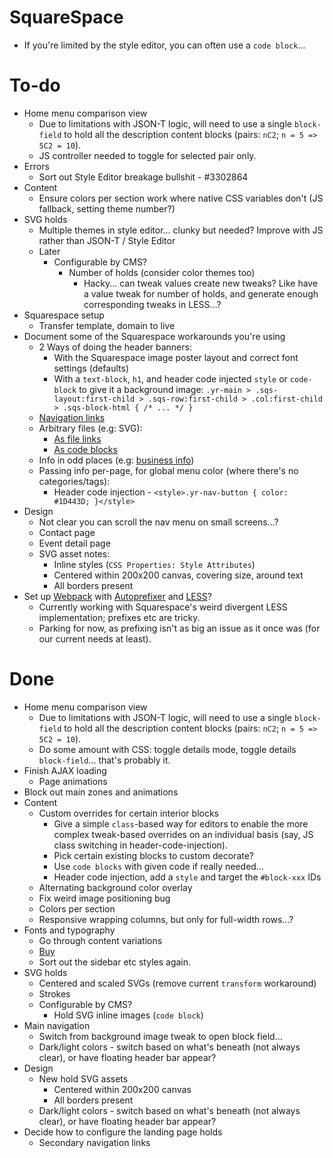 # SquareSpace

- If you're limited by the style editor, you can often use a `code block`...

# To-do

- Home menu comparison view
    - Due to limitations with JSON-T logic, will need to use a single `block-field` to hold all the description content blocks (pairs: `nC2`; `n = 5 => 5C2 = 10`).
    - JS controller needed to toggle for selected pair only.
- Errors
    - Sort out Style Editor breakage bullshit - #3302864
- Content
    - Ensure colors per section work where native CSS variables don't (JS fallback, setting theme number?)
- SVG holds
    - Multiple themes in style editor... clunky but needed? Improve with JS rather than JSON-T / Style Editor
    - Later
        - Configurable by CMS?
            - Number of holds (consider color themes too)
                - Hacky... can tweak values create new tweaks? Like have a value tweak for number of holds, and generate enough corresponding tweaks in LESS...?
- Squarespace setup
    - Transfer template, domain to live
- Document some of the Squarespace workarounds you're using
    - 2 Ways of doing the header banners:
        - With the Squarespace image poster layout and correct font settings (defaults)
        - With a `text-block`, `h1`, and header code injected `style` or `code-block` to give it a background image: `.yr-main > .sqs-layout:first-child > .sqs-row:first-child > .col:first-child > .sqs-block-html { /* ... */ }`
    - [Navigation links](https://support.squarespace.com/hc/en-us/articles/205814758-Using-links-in-your-navigation)
    - Arbitrary files (e.g: SVG):
        - [As file links](https://support.squarespace.com/hc/en-us/articles/205813928)
        - [As code blocks](https://answers.squarespace.com/questions/5898/can-i-upload-a-svg-file-to-the-image-block.html)
    - Info in odd places (e.g: [business info](https://support.squarespace.com/hc/en-us/articles/212872328))
    - Passing info per-page, for global menu color (where there's no categories/tags):
        - Header code injection - `<style>.yr-nav-button { color: #1D443D; }</style>`
- Design
    - Not clear you can scroll the nav menu on small screens...?
    - Contact page
    - Event detail page
    - SVG asset notes:
        - Inline styles (`CSS Properties: Style Attributes`)
        - Centered within 200x200 canvas, covering size, around text
        - All borders present
- Set up [Webpack](https://github.com/webpack-contrib/extract-text-webpack-plugin/blob/webpack-1/README.md) with [Autoprefixer](https://github.com/postcss/autoprefixer#webpack) and [LESS](https://github.com/webpack-contrib/less-loader)?
    - Currently working with Squarespace's weird divergent LESS implementation; prefixes etc are tricky.
    - Parking for now, as prefixing isn't as big an issue as it once was (for our current needs at least).

# Done

- Home menu comparison view
    - Due to limitations with JSON-T logic, will need to use a single `block-field` to hold all the description content blocks (pairs: `nC2`; `n = 5 => 5C2 = 10`).
    - Do some amount with CSS: toggle details mode, toggle details `block-field`... that's probably it.
- Finish AJAX loading
    - Page animations
- Block out main zones and animations
- Content
    - Custom overrides for certain interior blocks
        - Give a simple `class`-based way for editors to enable the more complex tweak-based overrides on an individual basis (say, JS class switching in header-code-injection).
        - Pick certain existing blocks to custom decorate?
        - Use `code blocks` with given code if really needed...
        - Header code injection, add a `style` and target the `#block-xxx` IDs
    - Alternating background color overlay
    - Fix weird image positioning bug
    - Colors per section
    - Responsive wrapping columns, but only for full-width rows...?
- Fonts and typography
    - Go through content variations
    - [Buy](https://www.myfonts.com/cart/432948577)
    - Sort out the sidebar etc styles again.
- SVG holds
    - Centered and scaled SVGs (remove current `transform` workaround)
    - Strokes
    - Configurable by CMS?
        - Hold SVG inline images (`code block`)
- Main navigation
    - Switch from background image tweak to open block field...
    - Dark/light colors - switch based on what's beneath (not always clear), or have floating header bar appear?
- Design
    - New hold SVG assets
        - Centered within 200x200 canvas
        - All borders present
    - Dark/light colors - switch based on what's beneath (not always clear), or have floating header bar appear?
- Decide how to configure the landing page holds
    - Secondary navigation links